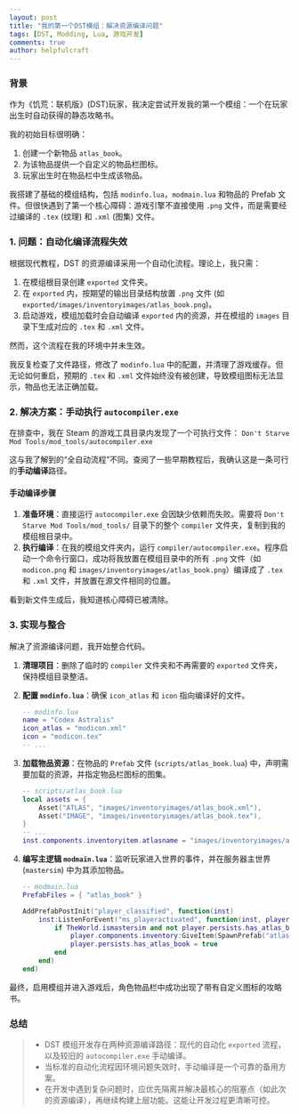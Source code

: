 ```yaml
---
layout: post
title: "我的第一个DST模组：解决资源编译问题"
tags: [DST, Modding, Lua, 游戏开发]
comments: true
author: helpfulcraft
---
```


### 背景

作为《饥荒：联机版》(DST)玩家，我决定尝试开发我的第一个模组：一个在玩家出生时自动获得的静态攻略书。

我的初始目标很明确：
1.  创建一个新物品 `atlas_book`。
2.  为该物品提供一个自定义的物品栏图标。
3.  玩家出生时在物品栏中生成该物品。

我搭建了基础的模组结构，包括 `modinfo.lua`，`modmain.lua` 和物品的 Prefab 文件。但很快遇到了第一个核心障碍：游戏引擎不直接使用 `.png` 文件，而是需要经过编译的 `.tex` (纹理) 和 `.xml` (图集) 文件。

### 1. 问题：自动化编译流程失效

根据现代教程，DST 的资源编译采用一个自动化流程。理论上，我只需：
1.  在模组根目录创建 `exported` 文件夹。
2.  在 `exported` 内，按期望的输出目录结构放置 `.png` 文件 (如 `exported/images/inventoryimages/atlas_book.png`)。
3.  启动游戏，模组加载时会自动编译 `exported` 内的资源，并在模组的 `images` 目录下生成对应的 `.tex` 和 `.xml` 文件。

然而，这个流程在我的环境中并未生效。

我反复检查了文件路径，修改了 `modinfo.lua` 中的配置，并清理了游戏缓存。但无论如何重启，预期的 `.tex` 和 `.xml` 文件始终没有被创建，导致模组图标无法显示，物品也无法正确加载。

### 2. 解决方案：手动执行 `autocompiler.exe`

在排查中，我在 Steam 的游戏工具目录内发现了一个可执行文件：
`Don't Starve Mod Tools/mod_tools/autocompiler.exe`

这与我了解到的“全自动流程”不同。查阅了一些早期教程后，我确认这是一条可行的**手动编译**路径。

#### 手动编译步骤
1.  **准备环境**：直接运行 `autocompiler.exe` 会因缺少依赖而失败。需要将 `Don't Starve Mod Tools/mod_tools/` 目录下的整个 `compiler` 文件夹，复制到我的模组根目录中。
2.  **执行编译**：在我的模组文件夹内，运行 `compiler/autocompiler.exe`。程序启动一个命令行窗口，成功将我放置在模组目录中的所有 `.png` 文件（如 `modicon.png` 和 `images/inventoryimages/atlas_book.png`）编译成了 `.tex` 和 `.xml` 文件，并放置在源文件相同的位置。

看到新文件生成后，我知道核心障碍已被清除。

### 3. 实现与整合

解决了资源编译问题，我开始整合代码。

1.  **清理项目**：删除了临时的 `compiler` 文件夹和不再需要的 `exported` 文件夹，保持模组目录整洁。

2.  **配置 `modinfo.lua`**：确保 `icon_atlas` 和 `icon` 指向编译好的文件。
    ```lua
    -- modinfo.lua
    name = "Codex Astralis"
    icon_atlas = "modicon.xml"
    icon = "modicon.tex"
    -- ...
    ```

3.  **加载物品资源**：在物品的 `Prefab` 文件 (`scripts/atlas_book.lua`) 中，声明需要加载的资源，并指定物品栏图标的图集。
    ```lua
    -- scripts/atlas_book.lua
    local assets = {
        Asset("ATLAS", "images/inventoryimages/atlas_book.xml"),
        Asset("IMAGE", "images/inventoryimages/atlas_book.tex"),
    }
    -- ...
    inst.components.inventoryitem.atlasname = "images/inventoryimages/atlas_book.xml"
    ```

4.  **编写主逻辑 `modmain.lua`**：监听玩家进入世界的事件，并在服务器主世界 (`mastersim`) 中为其添加物品。
    ```lua
    -- modmain.lua
    PrefabFiles = { "atlas_book" }

    AddPrefabPostInit("player_classified", function(inst)
        inst:ListenForEvent("ms_playeractivated", function(inst, player)
            if TheWorld.ismastersim and not player.persists.has_atlas_book then
                player.components.inventory:GiveItem(SpawnPrefab("atlas_book"))
                player.persists.has_atlas_book = true
            end
        end)
    end)
    ```

最终，启用模组并进入游戏后，角色物品栏中成功出现了带有自定义图标的攻略书。

### 总结
> *   DST 模组开发存在两种资源编译路径：现代的自动化 `exported` 流程，以及较旧的 `autocompiler.exe` 手动编译。
> *   当标准的自动化流程因环境问题失效时，手动编译是一个可靠的备用方案。
> *   在开发中遇到复杂问题时，应优先隔离并解决最核心的阻塞点（如此次的资源编译），再继续构建上层功能。这能让开发过程更清晰可控。

```
